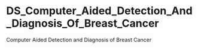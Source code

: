 # DS_Computer_Aided_Detection_And_Diagnosis_Of_Breast_Cancer
Computer Aided Detection and Diagnosis of Breast Cancer
